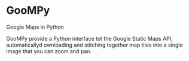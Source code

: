 # GooMPy
Google Maps in Python

GooMPy provide a Python interface tot the Google Static Maps API, automaticallyd ownloading and stitching together map
tiles into a single image that you can zoom and pan.
